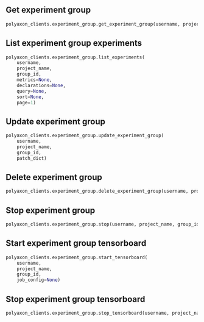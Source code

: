 ## Get experiment group

```python
polyaxon_clients.experiment_group.get_experiment_group(username, project_name, group_id)
```

## List experiment group experiments

```python
polyaxon_clients.experiment_group.list_experiments(
    username,
    project_name,
    group_id,
    metrics=None,
    declarations=None,
    query=None,
    sort=None,
    page=1)
```

## Update experiment group

```python
polyaxon_clients.experiment_group.update_experiment_group(
    username,
    project_name,
    group_id,
    patch_dict)
```

## Delete experiment group

```python
polyaxon_clients.experiment_group.delete_experiment_group(username, project_name, group_id)
```

## Stop experiment group

```python
polyaxon_clients.experiment_group.stop(username, project_name, group_id, pending=False)
```

## Start experiment group tensorboard

```python
polyaxon_clients.experiment_group.start_tensorboard(
    username,
    project_name,
    group_id,
    job_config=None)
```

## Stop experiment group tensorboard

```python
polyaxon_clients.experiment_group.stop_tensorboard(username, project_name, group_id)
```
